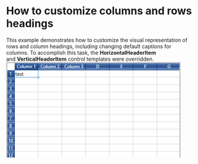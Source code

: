#  How to customize columns and rows headings


<p>This example demonstrates how to customize the visual representation of rows and column headings, including changing default captions for columns. To accomplish this task, the <strong>HorizontalHeaderItem</strong> and <strong>VerticalHeaderItem</strong> control templates were overridden. <br><img src="https://raw.githubusercontent.com/DevExpress-Examples/how-to-customize-columns-and-rows-headings-t466836/16.1.4+/media/974c93a6-cc4b-11e6-80bf-00155d62480c.png"></p>

<br/>


